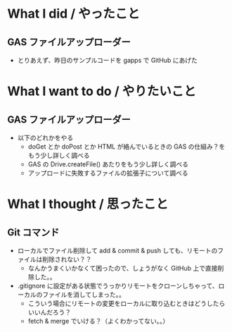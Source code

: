 # What I did / やったこと
## GAS ファイルアップローダー
- とりあえず、昨日のサンプルコードを gapps で GitHub にあげた

# What I want to do / やりたいこと
## GAS ファイルアップローダー
- 以下のどれかをやる
    - doGet とか doPost とか HTML が絡んでいるときの GAS の仕組み？をもう少し詳しく調べる  
    - GAS の Drive.createFile() あたりをもう少し詳しく調べる  
    - アップロードに失敗するファイルの拡張子について調べる  

# What I thought / 思ったこと
## Git コマンド
- ローカルでファイル削除して add & commit & push しても、リモートのファイルは削除されない？？  
    - なんかうまくいかなくて困ったので、しょうがなく GitHub 上で直接削除した。。  
- .gitignore に設定がある状態でうっかりリモートをクローンしちゃって、ローカルのファイルを消してしまった。。  
    - こういう場合にリモートの変更をローカルに取り込むときはどうしたらいいんだろう？  
    - fetch & merge でいける？（よくわかってない。。）  
